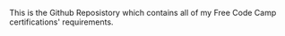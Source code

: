 This is the Github Reposistory which contains all of my Free Code Camp certifications' requirements.
